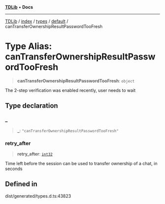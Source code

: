 [**TDLib**](../../../../../../README.md) • **Docs**

***

[TDLib](../../../../../../modules.md) / [index](../../../../../README.md) / [types](../../../README.md) / [default](../README.md) / canTransferOwnershipResultPasswordTooFresh

# Type Alias: canTransferOwnershipResultPasswordTooFresh

> **canTransferOwnershipResultPasswordTooFresh**: `object`

The 2-step verification was enabled recently, user needs to wait

## Type declaration

### \_

> **\_**: `"canTransferOwnershipResultPasswordTooFresh"`

### retry\_after

> **retry\_after**: [`int32`](int32-1.md)

Time left before the session can be used to transfer ownership of a chat, in seconds

## Defined in

dist/generated/types.d.ts:43823
